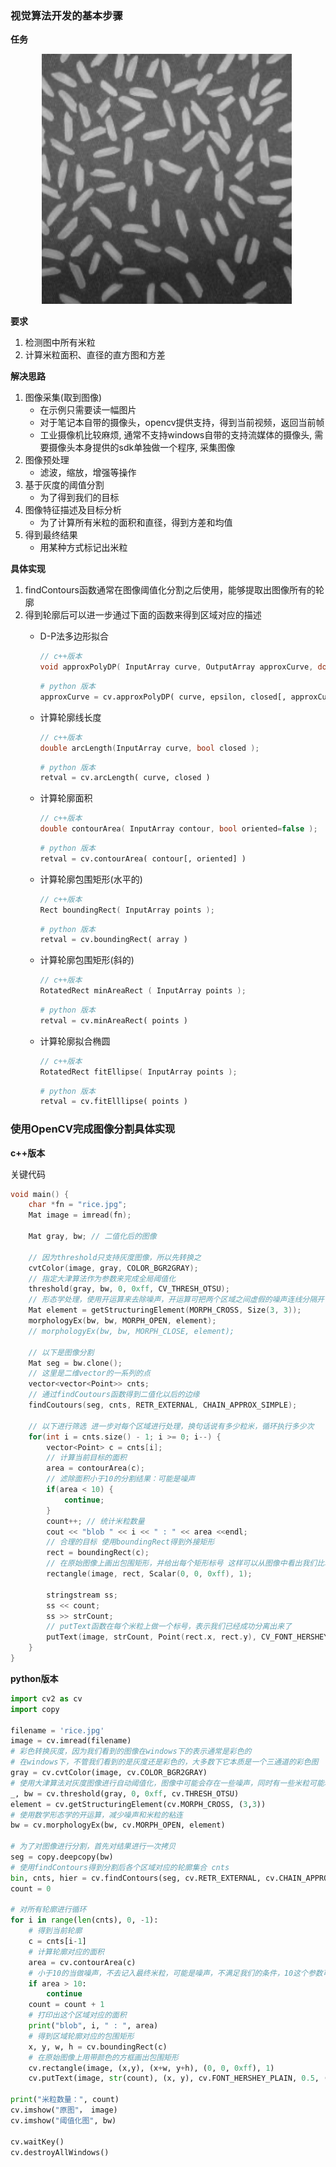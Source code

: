 ### 视觉算法开发的基本步骤

**任务**

<div align="left" style="margin-left:50px;">
    <img width="400" src="./screenshot/1.jpg">
</div>

**要求**

1. 检测图中所有米粒
2. 计算米粒面积、直径的直方图和方差

**解决思路**

1. 图像采集(取到图像)
    * 在示例只需要读一幅图片
    * 对于笔记本自带的摄像头，opencv提供支持，得到当前视频，返回当前帧
    * 工业摄像机比较麻烦, 通常不支持windows自带的支持流媒体的摄像头, 需要摄像头本身提供的sdk单独做一个程序, 采集图像
2. 图像预处理
    * 滤波，缩放，增强等操作
3. 基于灰度的阈值分割
    * 为了得到我们的目标
4. 图像特征描述及目标分析
    * 为了计算所有米粒的面积和直径，得到方差和均值
5. 得到最终结果
    * 用某种方式标记出米粒

**具体实现**

1. findContours函数通常在图像阈值化分割之后使用，能够提取出图像所有的轮廓
2. 得到轮廓后可以进一步通过下面的函数来得到区域对应的描述
    * D-P法多边形拟合 
        ```cpp
        // c++版本
        void approxPolyDP( InputArray curve, OutputArray approxCurve, double epsilon, bool closed );
        ```

        ```python
        # python 版本
        approxCurve = cv.approxPolyDP( curve, epsilon, closed[, approxCurve] )
        ```
    * 计算轮廓线长度
        ```cpp
        // c++版本
        double arcLength(InputArray curve, bool closed );
        ```

        ```python
        # python 版本
        retval = cv.arcLength( curve, closed )
        ```
    * 计算轮廓面积
        ```cpp
        // c++版本
        double contourArea( InputArray contour, bool oriented=false );
        ```

        ```python
        # python 版本
        retval = cv.contourArea( contour[, oriented] )
        ```
    * 计算轮廓包围矩形(水平的)
        ```cpp
        // c++版本
        Rect boundingRect( InputArray points );
        ```

        ```python
        # python 版本
        retval = cv.boundingRect( array )
        ```
    * 计算轮廓包围矩形(斜的)
        ```cpp
        // c++版本
        RotatedRect minAreaRect ( InputArray points );
        ```

        ```python
        # python 版本
        retval = cv.minAreaRect( points )
        ```
    * 计算轮廓拟合椭圆
        ```cpp
        // c++版本
        RotatedRect fitEllipse( InputArray points );
        ```

        ```python
        # python 版本
        retval = cv.fitElllipse( points )
        ```

### 使用OpenCV完成图像分割具体实现

**c++版本**

关键代码

```cpp
void main() {
    char *fn = "rice.jpg";
    Mat image = imread(fn);

    Mat gray, bw; // 二值化后的图像

    // 因为threshold只支持灰度图像，所以先转换之
    cvtColor(image, gray, COLOR_BGR2GRAY);
    // 指定大津算法作为参数来完成全局阈值化
    threshold(gray, bw, 0, 0xff, CV_THRESH_OTSU);
    // 形态学处理，使用开运算来去除噪声，开运算可把两个区域之间虚假的噪声连线分隔开
    Mat element = getStructuringElement(MORPH_CROSS, Size(3, 3));
    morphologyEx(bw, bw, MORPH_OPEN, element);
    // morphologyEx(bw, bw, MORPH_CLOSE, element);

    // 以下是图像分割
    Mat seg = bw.clone();
    // 这里是二维vector的一系列的点
    vector<vector<Point>> cnts;
    // 通过findCoutours函数得到二值化以后的边缘
    findCoutours(seg, cnts, RETR_EXTERNAL, CHAIN_APPROX_SIMPLE);

    // 以下进行筛选 进一步对每个区域进行处理，换句话说有多少粒米，循环执行多少次
    for(int i = cnts.size() - 1; i >= 0; i--) {
        vector<Point> c = cnts[i];
        // 计算当前目标的面积
        area = contourArea(c);
        // 滤除面积小于10的分割结果：可能是噪声
        if(area < 10) {
            continue;
        }
        count++; // 统计米粒数量
        cout << "blob " << i << " : " << area <<endl;
        // 合理的目标 使用boundingRect得到外接矩形
        rect = boundingRect(c);
        // 在原始图像上画出包围矩形，并给出每个矩形标号 这样可以从图像中看出我们比较明显的分割结果
        rectangle(image, rect, Scalar(0, 0, 0xff), 1);

        stringstream ss;
        ss << count;
        ss >> strCount;
        // putText函数在每个米粒上做一个标号，表示我们已经成功分离出来了
        putText(image, strCount, Point(rect.x, rect.y), CV_FONT_HERSHEY_PLAIN, 0.5, Scalar(0, 0xff, 0))
    }
}

```

**python版本**

```python
import cv2 as cv
import copy

filename = 'rice.jpg'
image = cv.imread(filename)
# 彩色转换灰度，因为我们看到的图像在windows下的表示通常是彩色的
# 在windows下，不管我们看到的是灰度还是彩色的，大多数下它本质是一个三通道的彩色图
gray = cv.cvtColor(image, cv.COLOR_BGR2GRAY)
# 使用大津算法对灰度图像进行自动阈值化，图像中可能会存在一些噪声，同时有一些米粒可能粘贴在一起
_, bw = cv.threshold(gray, 0, 0xff, cv.THRESH_OTSU)
element = cv.getStructuringElement(cv.MORPH_CROSS, (3,3))
# 使用数学形态学的开运算，减少噪声和米粒的粘连
bw = cv.morphologyEx(bw, cv.MORPH_OPEN, element)

# 为了对图像进行分割，首先对结果进行一次拷贝
seg = copy.deepcopy(bw)
# 使用findContours得到分割后各个区域对应的轮廓集合 cnts
bin, cnts, hier = cv.findContours(seg, cv.RETR_EXTERNAL, cv.CHAIN_APPROX_SIMPLE)
count = 0

# 对所有轮廓进行循环
for i in range(len(cnts), 0, -1):
    # 得到当前轮廓
    c = cnts[i-1]
    # 计算轮廓对应的面积
    area = cv.contourArea(c)
    # 小于10的当做噪声，不去记入最终米粒，可能是噪声，不满足我们的条件，10这个参数可在实际中根据米粒的大小来调节
    if area > 10:
        continue
    count = count + 1
    # 打印出这个区域对应的面积
    print("blob", i, " : ", area)
    # 得到区域轮廓对应的包围矩形
    x, y, w, h = cv.boundingRect(c)
    # 在原始图像上用带颜色的方框画出包围矩形
    cv.rectangle(image, (x,y), (x+w, y+h), (0, 0, 0xff), 1)
    cv.putText(image, str(count), (x, y), cv.FONT_HERSHEY_PLAIN, 0.5, (0, 0xff, 0))

print("米粒数量：", count)
cv.imshow("原图"， image)
cv.imshow("阈值化图", bw)

cv.waitKey()
cv.destroyAllWindows()
```